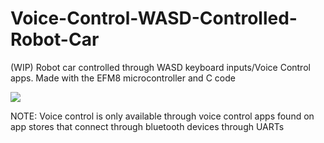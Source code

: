 # Voice-Control-WASD-Controlled-Robot-Car
(WIP) Robot car controlled through WASD keyboard inputs/Voice Control apps. Made with the EFM8 microcontroller and C code

![](images/previewGif.gif)

NOTE: Voice control is only available through voice control apps found on app stores that connect through bluetooth devices through UARTs
